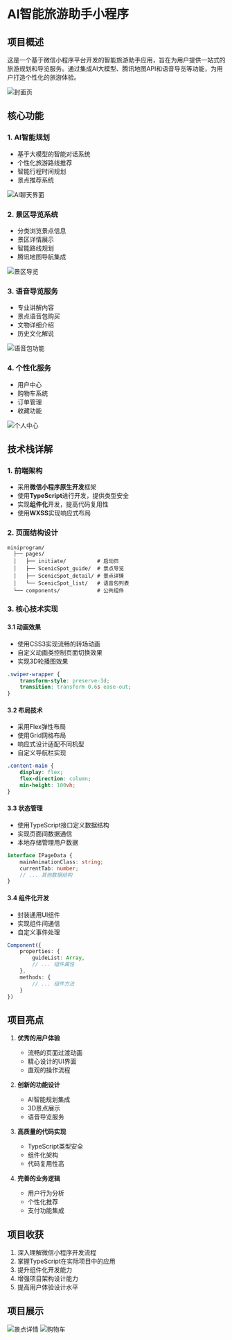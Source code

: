 # AI智能旅游助手小程序

## 项目概述

这是一个基于微信小程序平台开发的智能旅游助手应用，旨在为用户提供一站式的旅游规划和导览服务。通过集成AI大模型、腾讯地图API和语音导览等功能，为用户打造个性化的旅游体验。

![封面页](./images/封面页-后端图片数据缺失.png)

## 核心功能

### 1. AI智能规划
- 基于大模型的智能对话系统
- 个性化旅游路线推荐
- 智能行程时间规划
- 景点推荐系统

![AI聊天界面](./images/AI聊天页面.png)

### 2. 景区导览系统
- 分类浏览景点信息
- 景区详情展示
- 智能路线规划
- 腾讯地图导航集成

![景区导览](./images/景区导览.png)

### 3. 语音导览服务
- 专业讲解内容
- 景点语音包购买
- 文物详细介绍
- 历史文化解说

![语音包功能](./images/景区语音包.png)

### 4. 个性化服务
- 用户中心
- 购物车系统
- 订单管理
- 收藏功能

![个人中心](./images/我的页面.png)

## 技术栈详解

### 1. 前端架构
- 采用**微信小程序原生开发**框架
- 使用**TypeScript**进行开发，提供类型安全
- 实现**组件化**开发，提高代码复用性
- 使用**WXSS**实现响应式布局

### 2. 页面结构设计
```
miniprogram/
  ├── pages/
  │   ├── initiate/          # 启动页
  │   ├── ScenicSpot_guide/  # 景点导览
  │   ├── ScenicSpot_detail/ # 景点详情
  │   └── ScenicSpot_list/   # 语音包列表
  └── components/            # 公共组件
```

### 3. 核心技术实现

#### 3.1 动画效果
- 使用CSS3实现流畅的转场动画
- 自定义动画类控制页面切换效果
- 实现3D轮播图效果

```css
.swiper-wrapper {
    transform-style: preserve-3d;
    transition: transform 0.6s ease-out;
}
```

#### 3.2 布局技术
- 采用Flex弹性布局
- 使用Grid网格布局
- 响应式设计适配不同机型
- 自定义导航栏实现

```css
.content-main {
    display: flex;
    flex-direction: column;
    min-height: 100vh;
}
```

#### 3.3 状态管理
- 使用TypeScript接口定义数据结构
- 实现页面间数据通信
- 本地存储管理用户数据

```typescript
interface IPageData {
    mainAnimationClass: string;
    currentTab: number;
    // ... 其他数据结构
}
```

#### 3.4 组件化开发
- 封装通用UI组件
- 实现组件间通信
- 自定义事件处理

```typescript
Component({
    properties: {
        guideList: Array,
        // ... 组件属性
    },
    methods: {
        // ... 组件方法
    }
})
```

## 项目亮点

1. **优秀的用户体验**
   - 流畅的页面过渡动画
   - 精心设计的UI界面
   - 直观的操作流程

2. **创新的功能设计**
   - AI智能规划集成
   - 3D景点展示
   - 语音导览服务

3. **高质量的代码实现**
   - TypeScript类型安全
   - 组件化架构
   - 代码复用性高

4. **完善的业务逻辑**
   - 用户行为分析
   - 个性化推荐
   - 支付功能集成

## 项目收获

1. 深入理解微信小程序开发流程
2. 掌握TypeScript在实际项目中的应用
3. 提升组件化开发能力
4. 增强项目架构设计能力
5. 提高用户体验设计水平

## 项目展示

![景点详情](./images/景点详情页面.png)
![购物车](./images/购物车.png) 